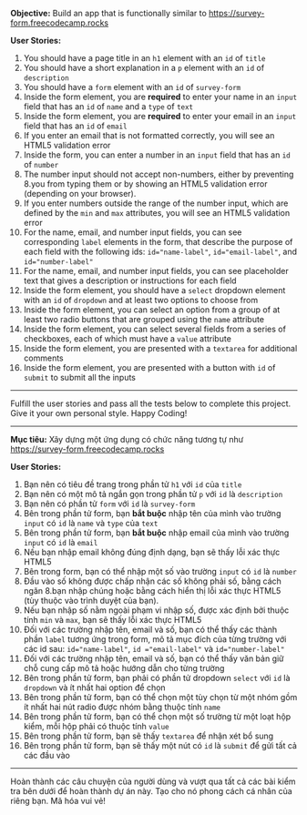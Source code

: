 **Objective:** Build an app that is functionally similar to https://survey-form.freecodecamp.rocks

**User Stories:**

1. You should have a page title in an `h1` element with an `id` of `title`
2. You should have a short explanation in a `p` element with an `id` of `description`
3. You should have a `form` element with an `id` of `survey-form`
4. Inside the form element, you are **required** to enter your name in an `input` field that has an `id` of `name` and a `type` of `text`
5. Inside the form element, you are **required** to enter your email in an `input` field that has an `id` of `email`
6. If you enter an email that is not formatted correctly, you will see an HTML5 validation error
7. Inside the form, you can enter a number in an `input` field that has an `id` of `number`
8. The number input should not accept non-numbers, either by preventing 8.you from typing them or by showing an HTML5 validation error (depending on your browser).
9. If you enter numbers outside the range of the number input, which are defined by the `min` and `max` attributes, you will see an HTML5 validation error
10. For the name, email, and number input fields, you can see corresponding `label` elements in the form, that describe the purpose of each field with the following ids: `id="name-label"`, `id="email-label"`, and `id="number-label"`
11. For the name, email, and number input fields, you can see placeholder text that gives a description or instructions for each field
12. Inside the form element, you should have a `select` dropdown element with an `id` of `dropdown` and at least two options to choose from
13. Inside the form element, you can select an option from a group of at least two radio buttons that are grouped using the `name` attribute
14. Inside the form element, you can select several fields from a series of checkboxes, each of which must have a `value` attribute
15. Inside the form element, you are presented with a `textarea` for additional comments
16. Inside the form element, you are presented with a button with `id` of `submit` to submit all the inputs

---

Fulfill the user stories and pass all the tests below to complete this project. Give it your own personal style. Happy Coding!

---

**Mục tiêu:** Xây dựng một ứng dụng có chức năng tương tự như https://survey-form.freecodecamp.rocks

**User Stories:**

1. Bạn nên có tiêu đề trang trong phần tử `h1` với `id` của `title`
2. Bạn nên có một mô tả ngắn gọn trong phần tử `p` với `id` là `description`
3. Bạn nên có phần tử `form` với `id` là `survey-form`
4. Bên trong phần tử form, bạn **bắt buộc** nhập tên của mình vào trường `input` có `id` là `name` và `type` của `text`
5. Bên trong phần tử form, bạn **bắt buộc** nhập email của mình vào trường `input` có `id` là `email`
6. Nếu bạn nhập email không đúng định dạng, bạn sẽ thấy lỗi xác thực HTML5
7. Bên trong form, bạn có thể nhập một số vào trường `input` có `id` là `number`
8. Đầu vào số không được chấp nhận các số không phải số, bằng cách ngăn 8.bạn nhập chúng hoặc bằng cách hiển thị lỗi xác thực HTML5 (tùy thuộc vào trình duyệt của bạn).
9. Nếu bạn nhập số nằm ngoài phạm vi nhập số, được xác định bởi thuộc tính `min` và `max`, bạn sẽ thấy lỗi xác thực HTML5
10. Đối với các trường nhập tên, email và số, bạn có thể thấy các thành phần `label` tương ứng trong form, mô tả mục đích của từng trường với các id sau: `id="name-label"`, `id ="email-label"` và `id="number-label"`
11. Đối với các trường nhập tên, email và số, bạn có thể thấy văn bản giữ chỗ cung cấp mô tả hoặc hướng dẫn cho từng trường
12. Bên trong phần tử form, bạn phải có phần tử dropdown `select` với `id` là `dropdown` và ít nhất hai option để chọn
13. Bên trong phần tử form, bạn có thể chọn một tùy chọn từ một nhóm gồm ít nhất hai nút radio được nhóm bằng thuộc tính `name`
14. Bên trong phần tử form, bạn có thể chọn một số trường từ một loạt hộp kiểm, mỗi hộp phải có thuộc tính `value`
15. Bên trong phần tử form, bạn sẽ thấy `textarea` để nhận xét bổ sung
16. Bên trong phần tử form, bạn sẽ thấy một nút có `id` là `submit` để gửi tất cả các đầu vào

---

Hoàn thành các câu chuyện của người dùng và vượt qua tất cả các bài kiểm tra bên dưới để hoàn thành dự án này. Tạo cho nó phong cách cá nhân của riêng bạn. Mã hóa vui vẻ!

```html

```

